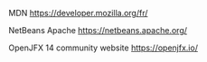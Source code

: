 MDN https://developer.mozilla.org/fr/

NetBeans Apache https://netbeans.apache.org/

OpenJFX 14 community website https://openjfx.io/
